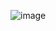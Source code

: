 ![image](https://github.com/avinash201199/Login-Signup-templates/assets/61057666/52b231e3-51ec-4918-8abe-1bba2e72b52e)
